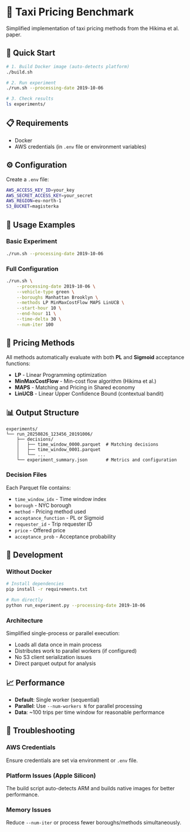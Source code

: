 # 🚕 Taxi Pricing Benchmark

Simplified implementation of taxi pricing methods from the Hikima et al. paper.

## 🚀 Quick Start

```bash
# 1. Build Docker image (auto-detects platform)
./build.sh

# 2. Run experiment
./run.sh --processing-date 2019-10-06

# 3. Check results
ls experiments/
```

## 📋 Requirements

- Docker
- AWS credentials (in `.env` file or environment variables)

## ⚙️ Configuration

Create a `.env` file:
```bash
AWS_ACCESS_KEY_ID=your_key
AWS_SECRET_ACCESS_KEY=your_secret
AWS_REGION=eu-north-1
S3_BUCKET=magisterka
```

## 🎯 Usage Examples

### Basic Experiment
```bash
./run.sh --processing-date 2019-10-06
```

### Full Configuration
```bash
./run.sh \
    --processing-date 2019-10-06 \
    --vehicle-type green \
    --boroughs Manhattan Brooklyn \
    --methods LP MinMaxCostFlow MAPS LinUCB \
    --start-hour 10 \
    --end-hour 11 \
    --time-delta 30 \
    --num-iter 100
```

## 🧮 Pricing Methods

All methods automatically evaluate with both **PL** and **Sigmoid** acceptance functions:

- **LP** - Linear Programming optimization
- **MinMaxCostFlow** - Min-cost flow algorithm (Hikima et al.)
- **MAPS** - Matching and Pricing in Shared economy
- **LinUCB** - Linear Upper Confidence Bound (contextual bandit)

## 📊 Output Structure

```
experiments/
└── run_20250826_123456_20191006/
    ├── decisions/
    │   ├── time_window_0000.parquet  # Matching decisions
    │   ├── time_window_0001.parquet
    │   └── ...
    └── experiment_summary.json       # Metrics and configuration
```

### Decision Files

Each Parquet file contains:
- `time_window_idx` - Time window index
- `borough` - NYC borough
- `method` - Pricing method used
- `acceptance_function` - PL or Sigmoid
- `requester_id` - Trip requester ID
- `price` - Offered price
- `acceptance_prob` - Acceptance probability

## 🔧 Development

### Without Docker
```bash
# Install dependencies
pip install -r requirements.txt

# Run directly
python run_experiment.py --processing-date 2019-10-06
```

### Architecture

Simplified single-process or parallel execution:
- Loads all data once in main process
- Distributes work to parallel workers (if configured)
- No S3 client serialization issues
- Direct parquet output for analysis

## 📈 Performance

- **Default**: Single worker (sequential)
- **Parallel**: Use `--num-workers N` for parallel processing
- **Data**: ~100 trips per time window for reasonable performance

## 🐛 Troubleshooting

### AWS Credentials
Ensure credentials are set via environment or `.env` file.

### Platform Issues (Apple Silicon)
The build script auto-detects ARM and builds native images for better performance.

### Memory Issues
Reduce `--num-iter` or process fewer boroughs/methods simultaneously.